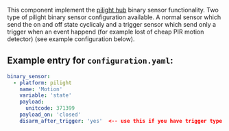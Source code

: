 This component implement the [pilight hub](https://github.com/home-assistant/home-assistant.github.io/source/_components/pilight.markdown)  binary sensor functionality.
Two type of pilight binary sensor configuration available. A normal sensor which send the on and off state cyclicaly and a trigger sensor which send only a trigger when an event happend (for example lost of cheap PIR motion detector) (see example configuration below).


## Example entry for `configuration.yaml`:
```yaml
binary_sensor:
  - platform: pilight
    name: 'Motion'
    variable: 'state'
    payload:
      unitcode: 371399
    payload_on: 'closed'
    disarm_after_trigger: 'yes'  <-- use this if you have trigger type sensor
```
